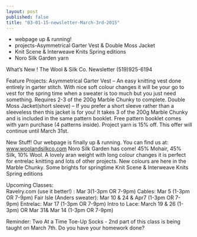 ```yaml
---
layout: post
published: false
title: "03-01-15-newsletter-March-3rd-2015"
---
```


- webpage up & running!
- projects-Asymmetrical Garter Vest & Double Moss Jacket 
- Knit Scene & Interweave Knits Spring editions
- Noro Silk Garden yarn

What’s New !
The Wool & Silk Co. Newsletter  (519)925-6194

Feature Projects:
Asymmetrical Garter Vest – An easy knitting vest done entirely in garter stitch.  With nice soft colour changes it will be your go to vest for the spring time when a sweater is too much but you just need something. Requires 2-3 of  the 200g Marble Chunky to complete. 
Double Moss Jacket(short sleeve) – If you prefer a short sleeve rather than a sleeveless then this jacket is for you!  It takes 3 of the 200g Marble Chunky
and is included in the same pattern booklet.
Free pattern booklet comes with yarn purchase (4 patterns inside).  Project yarn is 15% off.  This offer will continue until March 31st.

New Stuff!
Our webpage is finally up & running. You can find us at:
       www.woolandsilkco.com
Noro Silk Garden has come!  45% Mohair, 45% Silk, 10% Wool.  A lovely aran weight 
     with long colour changes it is perfect for entrelac knitting and lots of other projects.
New colours are here in the Marble Chunky. Some brights for springtime
Knit Scene & Interweave Knits Spring editions

Upcoming Classes:  
Ravelry.com (use it better!) : Mar 3(1-3pm OR 7-9pm)
Cables: Mar 5 (1-3pm  OR  7-9pm)
Fair Isle (Anders sweater): Mar 10 & 24 & Apr7 (1-3pm  OR 7-9pm)
Entrelac: Mar 17 (1-3pm OR 7-9pm)
Intro to Lace: March 19 & 26 (1-3pm)  OR  Mar 31& Mar 14 (1-3pm OR 7-9pm)

Reminder:  Two At a Time Toe-Up Socks  - 2nd part of this class is being taught on March 7th.  Do you have your homework done?

